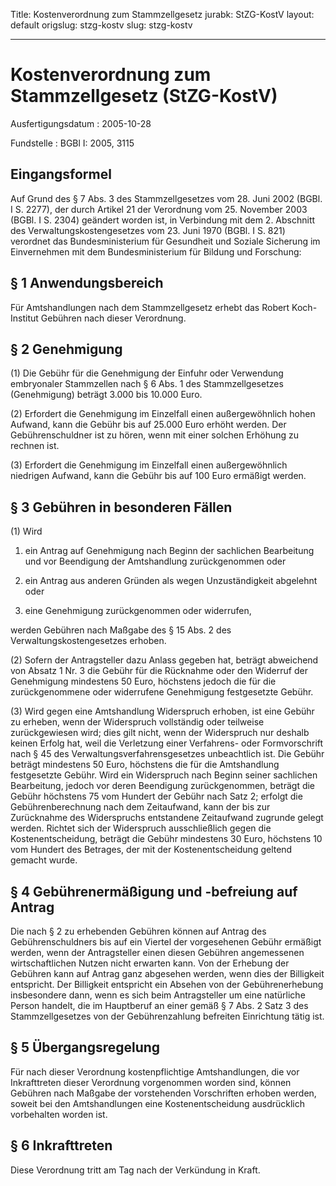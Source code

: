 Title: Kostenverordnung zum Stammzellgesetz
jurabk: StZG-KostV
layout: default
origslug: stzg-kostv
slug: stzg-kostv

---

# Kostenverordnung zum Stammzellgesetz (StZG-KostV)

Ausfertigungsdatum
:   2005-10-28

Fundstelle
:   BGBl I: 2005, 3115



## Eingangsformel

Auf Grund des § 7 Abs. 3 des Stammzellgesetzes vom 28. Juni 2002
(BGBl. I S. 2277), der durch Artikel 21 der Verordnung vom 25.
November 2003 (BGBl. I S. 2304) geändert worden ist, in Verbindung mit
dem 2. Abschnitt des Verwaltungskostengesetzes vom 23. Juni 1970
(BGBl. I S. 821) verordnet das Bundesministerium für Gesundheit und
Soziale Sicherung im Einvernehmen mit dem Bundesministerium für
Bildung und Forschung:


## § 1 Anwendungsbereich

Für Amtshandlungen nach dem Stammzellgesetz erhebt das Robert Koch-
Institut Gebühren nach dieser Verordnung.


## § 2 Genehmigung

(1) Die Gebühr für die Genehmigung der Einfuhr oder Verwendung
embryonaler Stammzellen nach § 6 Abs. 1 des Stammzellgesetzes
(Genehmigung) beträgt 3.000 bis 10.000 Euro.

(2) Erfordert die Genehmigung im Einzelfall einen außergewöhnlich
hohen Aufwand, kann die Gebühr bis auf 25.000 Euro erhöht werden. Der
Gebührenschuldner ist zu hören, wenn mit einer solchen Erhöhung zu
rechnen ist.

(3) Erfordert die Genehmigung im Einzelfall einen außergewöhnlich
niedrigen Aufwand, kann die Gebühr bis auf 100 Euro ermäßigt werden.


## § 3 Gebühren in besonderen Fällen

(1) Wird

1.  ein Antrag auf Genehmigung nach Beginn der sachlichen Bearbeitung und
    vor Beendigung der Amtshandlung zurückgenommen oder


2.  ein Antrag aus anderen Gründen als wegen Unzuständigkeit abgelehnt
    oder


3.  eine Genehmigung zurückgenommen oder widerrufen,



werden Gebühren nach Maßgabe des § 15 Abs. 2 des
Verwaltungskostengesetzes erhoben.

(2) Sofern der Antragsteller dazu Anlass gegeben hat, beträgt
abweichend von Absatz 1 Nr. 3 die Gebühr für die Rücknahme oder den
Widerruf der Genehmigung mindestens 50 Euro, höchstens jedoch die für
die zurückgenommene oder widerrufene Genehmigung festgesetzte Gebühr.

(3) Wird gegen eine Amtshandlung Widerspruch erhoben, ist eine Gebühr
zu erheben, wenn der Widerspruch vollständig oder teilweise
zurückgewiesen wird; dies gilt nicht, wenn der Widerspruch nur deshalb
keinen Erfolg hat, weil die Verletzung einer Verfahrens- oder
Formvorschrift nach § 45 des Verwaltungsverfahrensgesetzes
unbeachtlich ist. Die Gebühr beträgt mindestens 50 Euro, höchstens die
für die Amtshandlung festgesetzte Gebühr. Wird ein Widerspruch nach
Beginn seiner sachlichen Bearbeitung, jedoch vor deren Beendigung
zurückgenommen, beträgt die Gebühr höchstens 75 vom Hundert der Gebühr
nach Satz 2; erfolgt die Gebührenberechnung nach dem Zeitaufwand, kann
der bis zur Zurücknahme des Widerspruchs entstandene Zeitaufwand
zugrunde gelegt werden. Richtet sich der Widerspruch ausschließlich
gegen die Kostenentscheidung, beträgt die Gebühr mindestens 30 Euro,
höchstens 10 vom Hundert des Betrages, der mit der Kostenentscheidung
geltend gemacht wurde.


## § 4 Gebührenermäßigung und -befreiung auf Antrag

Die nach § 2 zu erhebenden Gebühren können auf Antrag des
Gebührenschuldners bis auf ein Viertel der vorgesehenen Gebühr
ermäßigt werden, wenn der Antragsteller einen diesen Gebühren
angemessenen wirtschaftlichen Nutzen nicht erwarten kann. Von der
Erhebung der Gebühren kann auf Antrag ganz abgesehen werden, wenn dies
der Billigkeit entspricht. Der Billigkeit entspricht ein Absehen von
der Gebührenerhebung insbesondere dann, wenn es sich beim
Antragsteller um eine natürliche Person handelt, die im Hauptberuf an
einer gemäß § 7 Abs. 2 Satz 3 des Stammzellgesetzes von der
Gebührenzahlung befreiten Einrichtung tätig ist.


## § 5 Übergangsregelung

Für nach dieser Verordnung kostenpflichtige Amtshandlungen, die vor
Inkrafttreten dieser Verordnung vorgenommen worden sind, können
Gebühren nach Maßgabe der vorstehenden Vorschriften erhoben werden,
soweit bei den Amtshandlungen eine Kostenentscheidung ausdrücklich
vorbehalten worden ist.


## § 6 Inkrafttreten

Diese Verordnung tritt am Tag nach der Verkündung in Kraft.

